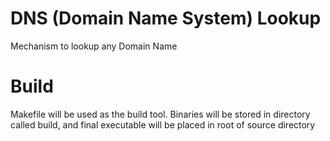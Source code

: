 # DNS (Domain Name System) Lookup
Mechanism to lookup any Domain Name


# Build
Makefile will be used as the build tool. Binaries will be stored in directory called build, and final executable will be placed in root of source directory